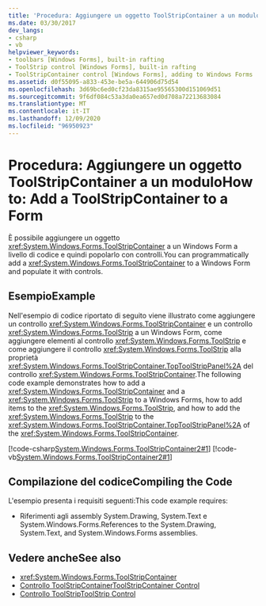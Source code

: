 ```yaml
---
title: 'Procedura: Aggiungere un oggetto ToolStripContainer a un modulo'
ms.date: 03/30/2017
dev_langs:
- csharp
- vb
helpviewer_keywords:
- toolbars [Windows Forms], built-in rafting
- ToolStrip control [Windows Forms], built-in rafting
- ToolStripContainer control [Windows Forms], adding to Windows Forms
ms.assetid: d0f55095-a833-453e-be5a-644906d75d54
ms.openlocfilehash: 3d69bc6ed0cf23da8315ae95565300d151069d51
ms.sourcegitcommit: 9f6df084c53a3da0ea657ed0d708a72213683084
ms.translationtype: MT
ms.contentlocale: it-IT
ms.lasthandoff: 12/09/2020
ms.locfileid: "96950923"
---
```

# <a name="how-to-add-a-toolstripcontainer-to-a-form"></a><span data-ttu-id="ff69d-102">Procedura: Aggiungere un oggetto ToolStripContainer a un modulo</span><span class="sxs-lookup"><span data-stu-id="ff69d-102">How to: Add a ToolStripContainer to a Form</span></span>
<span data-ttu-id="ff69d-103">È possibile aggiungere un oggetto <xref:System.Windows.Forms.ToolStripContainer> a un Windows Form a livello di codice e quindi popolarlo con controlli.</span><span class="sxs-lookup"><span data-stu-id="ff69d-103">You can programmatically add a <xref:System.Windows.Forms.ToolStripContainer> to a Windows Form and populate it with controls.</span></span>  
  
## <a name="example"></a><span data-ttu-id="ff69d-104">Esempio</span><span class="sxs-lookup"><span data-stu-id="ff69d-104">Example</span></span>  
 <span data-ttu-id="ff69d-105">Nell'esempio di codice riportato di seguito viene illustrato come aggiungere un controllo <xref:System.Windows.Forms.ToolStripContainer> e un controllo <xref:System.Windows.Forms.ToolStrip> a un Windows Form, come aggiungere elementi al controllo <xref:System.Windows.Forms.ToolStrip> e come aggiungere il controllo <xref:System.Windows.Forms.ToolStrip> alla proprietà <xref:System.Windows.Forms.ToolStripContainer.TopToolStripPanel%2A> del controllo <xref:System.Windows.Forms.ToolStripContainer>.</span><span class="sxs-lookup"><span data-stu-id="ff69d-105">The following code example demonstrates how to add a <xref:System.Windows.Forms.ToolStripContainer> and a <xref:System.Windows.Forms.ToolStrip> to a Windows Forms, how to add items to the <xref:System.Windows.Forms.ToolStrip>, and how to add the <xref:System.Windows.Forms.ToolStrip> to the <xref:System.Windows.Forms.ToolStripContainer.TopToolStripPanel%2A> of the <xref:System.Windows.Forms.ToolStripContainer>.</span></span>  
  
 [!code-csharp[System.Windows.Forms.ToolStripContainer2#1](~/samples/snippets/csharp/VS_Snippets_Winforms/system.windows.forms.toolstripcontainer2/cs/form1.cs#1)]
 [!code-vb[System.Windows.Forms.ToolStripContainer2#1](~/samples/snippets/visualbasic/VS_Snippets_Winforms/system.windows.forms.toolstripcontainer2/vb/form1.vb#1)]  
  
## <a name="compiling-the-code"></a><span data-ttu-id="ff69d-106">Compilazione del codice</span><span class="sxs-lookup"><span data-stu-id="ff69d-106">Compiling the Code</span></span>  
 <span data-ttu-id="ff69d-107">L'esempio presenta i requisiti seguenti:</span><span class="sxs-lookup"><span data-stu-id="ff69d-107">This code example requires:</span></span>  
  
- <span data-ttu-id="ff69d-108">Riferimenti agli assembly System.Drawing, System.Text e System.Windows.Forms.</span><span class="sxs-lookup"><span data-stu-id="ff69d-108">References to the System.Drawing, System.Text, and System.Windows.Forms assemblies.</span></span>  
  
## <a name="see-also"></a><span data-ttu-id="ff69d-109">Vedere anche</span><span class="sxs-lookup"><span data-stu-id="ff69d-109">See also</span></span>

- <xref:System.Windows.Forms.ToolStripContainer>
- [<span data-ttu-id="ff69d-110">Controllo ToolStripContainer</span><span class="sxs-lookup"><span data-stu-id="ff69d-110">ToolStripContainer Control</span></span>](toolstripcontainer-control.md)
- [<span data-ttu-id="ff69d-111">Controllo ToolStrip</span><span class="sxs-lookup"><span data-stu-id="ff69d-111">ToolStrip Control</span></span>](toolstrip-control-windows-forms.md)
